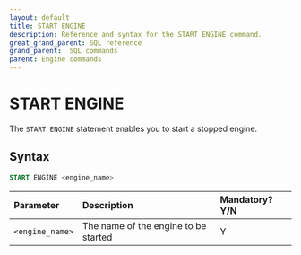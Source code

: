 ```yaml
---
layout: default
title: START ENGINE
description: Reference and syntax for the START ENGINE command.
great_grand_parent: SQL reference
grand_parent:  SQL commands
parent: Engine commands
---
```


# START ENGINE

The `START ENGINE` statement enables you to start a stopped engine.

## Syntax

```sql
START ENGINE <engine_name>
```

| Parameter       | Description                          | Mandatory? Y/N |
| :--------------- | :------------------------------------ | :-------------- |
| `<engine_name>` | The name of the engine to be started | Y              |
